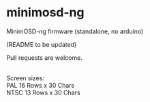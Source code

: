 minimosd-ng
===========

MinimOSD-ng firmware
(standalone, no arduino) 

(README to be updated)



Pull requests are welcome.

<br>
Screen sizes: <br>
PAL   16 Rows x 30 Chars<br>
NTSC  13 Rows x 30 Chars<br>
 <br>
<br>

